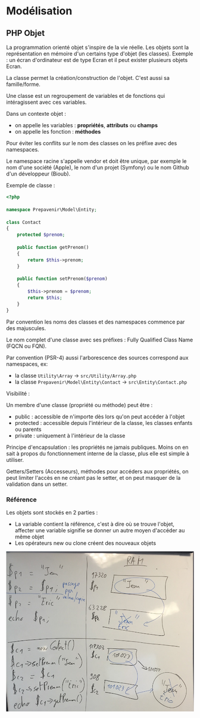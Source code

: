 Modélisation
============

PHP Objet
---------

La programmation orienté objet s'inspire de la vie réelle. Les objets sont la représentation en mémoire d'un certains type d'objet (les classes). Exemple : un écran d'ordinateur est de type Ecran et il peut exister plusieurs objets Ecran.

La classe permet la création/construction de l'objet. C'est aussi sa famille/forme.

Une classe est un regroupement de variables et de fonctions qui intéragissent avec ces variables.

Dans un contexte objet :

 * on appelle les variables : **propriétés**, **attributs** ou **champs**
 * on appelle les fonction : **méthodes**

Pour éviter les conflits sur le nom des classes on les préfixe avec des namespaces.

Le namespace racine s'appelle vendor et doit être unique, par exemple le nom d'une société (Apple), le nom d'un projet (Symfony) ou le nom Github d'un développeur (Bioub).

Exemple de classe :

```php
<?php

namespace Prepavenir\Model\Entity;

class Contact
{
    protected $prenom;

    public function getPrenom()
    {
        return $this->prenom;
    }
    
    public function setPrenom($prenom)
    {
        $this->prenom = $prenom;
        return $this;
    }
}
```

Par convention les noms des classes et des namespaces commence par des majuscules.

Le nom complet d'une classe avec ses préfixes : Fully Qualified Class Name (FQCN ou FQN).

Par convention (PSR-4) aussi l'arborescence des sources correspond aux namespaces, ex:

* la classe `Utility\Array` -> `src/Utility/Array.php`
* la classe `Prepavenir\Model\Entity\Contact` -> `src\Entity\Contact.php`

Visibilité :

Un membre d'une classe (propriété ou méthode) peut être :

 * public : accessible de n'importe dès lors qu'on peut accéder à l'objet
 * protected : accessible depuis l'intérieur de la classe, les classes enfants ou parents
 * private : uniquement à l'intérieur de la classe

Principe d'encapsulation : les propriétés ne jamais publiques. Moins on en sait à propos du fonctionnement interne de la classe, plus elle est simple à utiliser.

Getters/Setters (Accesseurs), méthodes pour accéders aux propriétés, on peut limiter l'accès en ne créant pas le setter, et on peut masquer de la validation dans un setter.

### Référence

Les objets sont stockés en 2 parties :

* La variable contient la référence, c'est à dire où se trouve l'objet, affecter une variable signifie se donner un autre moyen d'accéder au même objet
* Les opérateurs new ou clone créent des nouveaux objets

![image](img/reference.jpg)